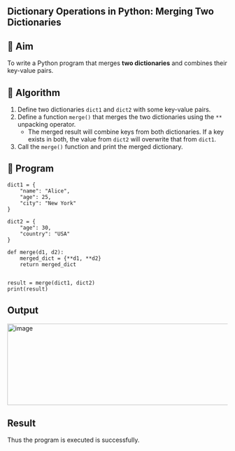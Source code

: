 ## Dictionary Operations in Python: Merging Two Dictionaries

## 🎯 Aim
To write a Python program that merges **two dictionaries** and combines their key-value pairs.

## 🧠 Algorithm
1. Define two dictionaries `dict1` and `dict2` with some key-value pairs.
2. Define a function `merge()` that merges the two dictionaries using the `**` unpacking operator.
   - The merged result will combine keys from both dictionaries. If a key exists in both, the value from `dict2` will overwrite that from `dict1`.
3. Call the `merge()` function and print the merged dictionary.

## 🧾 Program
```
dict1 = {
    "name": "Alice",
    "age": 25,
    "city": "New York"
}

dict2 = {
    "age": 30,
    "country": "USA"
}

def merge(d1, d2):
    merged_dict = {**d1, **d2}  
    return merged_dict


result = merge(dict1, dict2)
print(result)
```

## Output
<img width="902" height="186" alt="image" src="https://github.com/user-attachments/assets/8c0f3da4-1fa5-4156-8c0f-c8a24c6f1d67" />



## Result
Thus the program is executed is successfully.
